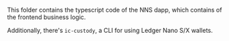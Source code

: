 This folder contains the typescript code of the NNS dapp, which contains of the frontend business logic.

Additionally, there's `ic-custody`, a CLI for using Ledger Nano S/X wallets.
